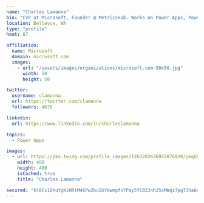 ```yaml
---
name: "Charles Lamanna"
bio: "CVP at Microsoft, Founder @ MetricsHub. Works on Power Apps, Power Automate, Power Virtual Agent, Common Data Service and Dynamics 365."
location: Bellevue, WA
type: "profile"
heat: 87

affiliation:
  name: Microsoft
  domain: microsoft.com
  images:
    - url: "/assets/images/organizations/microsoft.com-50x50.jpg"
      width: 50
      height: 50

twitter:
  username: clamanna
  url: https://twitter.com/clamanna
  followers: 4676

linkedin:
  url: https://www.linkedin.com/in/charleslamanna

topics:
  - Power Apps

images:
  - url: https://pbs.twimg.com/profile_images/1263202626922876928/g6qGbHZ-_400x400.jpg
    width: 400
    height: 400
    isCached: true
    title: "Charles Lamanna"

secured: "kl8Cx1QhuYgKiHRtM46Pw2buSXYkwmpfn7Pay5YCBZJnh25sMWqz7pgT3haAeOvdXjpamOikl1XELSMngOGRnkMCJTmc4k7gMJ3mmc1Fk0mVCeF3tWYizM4raeJTFE9CMbBSnPywSegdhbHmQ7SSJ7Raeg7aryrL75GFIFRG2GWTAPDWB/pP73LiokkrY3+1DzFfzOQF58uXv00zEQagjmTIy9cBS2saCaHOADRcyWw8H2EdNhjdlWg6p1bbQnKgdY2q5KVrmMaQquwLtuI2EUqZCkoahiq7xlbRVRvweoYvLs8cwi7Ngiqs2mqt5ipwX0qsbIgXg9n4rkHQJAw/A77+ih2nK/tc6z73W+FkyP/4iOnaTn9G6BxGX8d1qFrYd3LpKoWAa34ID5z2ZcpXVu3aPHaWOpREI8X+e5J8Mfk=;OLCH/E4iNYByShMfa0DoYA=="
---
```


